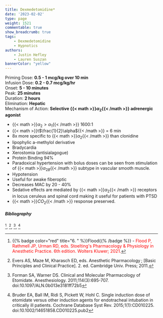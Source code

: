 ```yaml
---
title: Dexmedetomidine*
date: '2023-02-02'
type: page
weight: 1521
commentable: true
show_breadcrumb: true
tags: 
    - Dexmedetomidine
    - Hypnotics
authors: 
    - Justin Hefley
    - Lauren Suszan
bannerColor: "yellow"
---
```


Priming Dose: **0.5 - 1 mcg/kg over 10 min**  
Infusion Dose: **0.2 - 0.7 mcg/kg/hr**  
Onset: **5 - 10 minutes**  
Peak: **25 minutes**  
Duration: **2 hours**  
Elimination: **Hepatic**  
Mechanism of Action: **Selective {{< math >}}$\alpha_2${{< /math >}} adrenergic agonist**  

- {{< math >}}$\alpha_2 > \alpha_1${{< /math >}} 1600:1
- {{< math >}}t$\frac{1}{2}\alpha${{< /math >}} = 6 min
- 8x more specific to {{< math >}}$\alpha_2${{< /math >}} than clonidine
- lipophylic a-methylol derivative
- Bradycardia
- Xerostomia (antisialagogue)
- Protein Binding 94%
- Paradoxical hypertension with bolus doses can be seen from stimulation of {{< math >}}$\alpha_{2B}${{< /math >}} subtype in vascular smooth muscle.
- Hypotension
- Useful for awake fiberoptic
- Decreases MAC by 20 - 40%
- Sedative effects are mediated by {{< math >}}$\alpha_2${{< /math >}} receptors in locus ceruleus and spinal cord making it useful for patients with PTSD
- {{< math >}}$CO_2${{< /math >}} response preserved.



##### Bibliography
[^6], [^15], [^16], [^14]



[^1]: {{% badge color="blue" title="1. " %}}Barash{{% /badge %}}<span style="color:blue"> - Barash PG, Cullen BF, Stoelting RK, Cahalan MK, Stock MC, Ortega R, Sharar SR, Holt NF, eds. Clinical Anesthesia. 8th edition. Wolters Kluwer; 2017.</span>  
[^2]: {{% badge color="purple" title="2. " %}}Chestnut{{% /badge %}}<span style="color:purple"> - Chestnut DH, Wong CA, Tsen LC, Ngan Kee WD, Beilin Y, Mhyre JM, Bateman BT, eds. 6th edition. Elsevier; 2020.</span>  
[^3]: {{% badge color="pink" title="3. " %}}Cote{{% /badge %}} - <span style="color:pink">Coté CJ, Lerman J, Anderson BJ. Coté and Lerman's A Practice of Anesthesia for Infants and Children. 6th edition. Elsevier; 2018.</span>  
[^4]: {{% badge color="brown" title="4. " %}}Ehrenwerth{{% /badge %}} - <span style="color:brown">Ehrenwerth J, Eisenkraft J, Berry J, eds. Anesthesia Equipment: Principles and Applications. 3rd edition. Elsevier; 2020.</span>  
[^5]: {{% badge color="green" title="5. " %}}Farag{{% /badge %}} - <span style="color:green">Farag E, Mounir-Soliman L, Brown DL. Brown's Atlas of Regional Anesthesia. 6th edition. Elsevier; 2020.</span>  
[^6]: {{% badge color="red" title="6. " %}}Flood{{% /badge %}} - <span style="color:red">Flood P, Rathmell JP, Urman RD, eds. Stoelting's Pharmacology & Physiology in Anesthetic Practice. 6th edition. Wolters Kluwer; 2021.</span>  
[^7]: {{% badge color="grey" title="7. " %}}Foster{{% /badge %}} - <span style="color:grey">Foster SD, Callahan MF, eds. A Professional Study and Resource Guide for the CRNA. 2nd edition. American Association of Nurse Anesthetists; 2011.</span>  
[^8]: {{% badge color="orange" title="8. " %}}Gropper{{% /badge %}} - <span style="color:orange">Gropper MA, Cohen NH, Eriksson LI, Fleisher LA, Leslie K, Wiener-Kronish JP, eds. Miller's Anesthesia (Vols. 1-2). 9th edition. Elsevier; 2019.</span>  
[^9]: {{% badge color="indigo" title="9. " %}}Rosenblatt{{% /badge %}} - <span style="color:indigo">Rosenblatt WH, Popescu WM. Master Techniques in Upper and Lower Airway Management. Wolters Kluwer (LWW); 2015.</span>  
[^10]: {{% badge color="teal" title="10. " %}}Hall{{% /badge %}} - <span style="color:teal">Hall JE, Hall ME. Guyton and Hall Textbook of Medical Physiology. 14th edition. Elsevier; 2020.</span>  
[^11]: {{% badge color="maroon" title="11. " %}}Hines{{% /badge %}} - <span style="color:maroon">Hines RL, Jones SB, eds. Stoelting's Anesthesia and Co-existing Disease. 8th edition. Elsevier; 2021.</span>  
[^12]: {{% badge color="aquamarine" title="12. " %}}Jaffe{{% /badge %}} - <span style="color:aquamarine">Jaffe RA, Schmiesing CA, Golianu B. Anesthesiologist's Manual of Surgical Procedures. 6th ed. Wolters Kluwer; 2020.</span>  
[^13]: {{% badge color="darkgreen" title="13. " %}}Nagelhout{{% /badge %}} - <span style="color:darkgreen">Nagelhout JJ, Elisha S, Heiner JS, eds. Nurse Anesthesia. 7th edition. Elsevier; 2020.</span>
[^14]: Bruder EA, Ball IM, Ridi S, Pickett W, Hohl C. Single induction dose of etomidate versus other induction agents for endotracheal intubation in critically ill patients. Cochrane Database Syst Rev. 2015;1(1):CD010225. doi:10.1002/14651858.CD010225.pub2
[^15]: Evers AS, Maze M, Kharasch ED, eds. Anesthetic Pharmacology ; [Basic Principles and Clinical Practice]. 2. ed. Cambridge Univ. Press; 2011.
[^16]: Forman SA, Warner DS. Clinical and Molecular Pharmacology of Etomidate. Anesthesiology. 2011;114(3):695-707. doi:10.1097/ALN.0b013e3181ff72b5
